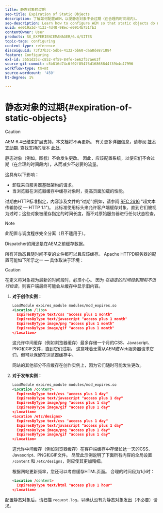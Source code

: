 ```yaml
---
title: 静态对象的过期
seo-title: Expiration of Static Objects
description: 了解如何配置AEM，以便静态对象不会过期（在合理的时间段内）。
seo-description: Learn how to configure AEM so that static objects do not expire (for a reasonable period of time).
uuid: ee019a3d-4133-4d40-98ec-e0914b751fb3
contentOwner: User
products: SG_EXPERIENCEMANAGER/6.4/SITES
topic-tags: configuring
content-type: reference
discoiquuid: 73f37b3c-5dbe-4132-bb60-daa8de871884
feature: Configuring
exl-id: 3551d25c-c852-4f59-84fe-5e62f57ae63f
source-git-commit: c5b816d74c6f02f85476d16868844f39b4c47996
workflow-type: tm+mt
source-wordcount: '450'
ht-degree: 1%

---
```


# 静态对象的过期{#expiration-of-static-objects}

>[!CAUTION]
>
>AEM 6.4已结束扩展支持，本文档将不再更新。 有关更多详细信息，请参阅 [技术支助期](https://helpx.adobe.com/cn/support/programs/eol-matrix.html). 查找支持的版本 [此处](https://experienceleague.adobe.com/docs/).

静态对象（例如，图标）不会发生更改。 因此，应该配置系统，以便它们不会过期（在合理的时间段内），从而减少不必要的流量。

这具有以下影响：

* 卸载来自服务器基础架构的请求。
* 当浏览器在浏览器缓存中缓存对象时，提高页面加载的性能。

过期由HTTP标准指定，内容涉及文件的“过期”(例如，请参阅 [RFC 2616](https://www.ietf.org/rfc/rfc2616.txt) &quot;超文本传输协议 — HTTP 1.1&quot;)。 此标准使用标头来允许客户端缓存对象，直到它们被视为过时；这些对象被缓存指定的时间长度，而不对原始服务器进行任何状态检查。

>[!NOTE]
>
>此配置与调度程序完全分离（且不适用于）。
>
>Dispatcher的用途是在AEM之前缓存数据。

所有非动态且随时间不变的文件都可以且应该缓存。 Apache HTTPD服务器的配置可能如下所示之一 — 具体取决于环境：

>[!CAUTION]
>
>在定义将对象视为最新的时间段时，必须小心。 因为 *在指定的时间段到期前不进行检查*，则客户端最终可能会从缓存中显示旧内容。

1. **对于创作实例：**

   ```xml
   LoadModule expires_module modules/mod_expires.so
   <Location /libs>
     ExpiresByType text/css "access plus 1 month"
     ExpiresByType text/javascript "access plus 1 month"
     ExpiresByType image/png "access plus 1 month"
     ExpiresByType image/gif "access plus 1 month"
   </Location>
   ```

   这允许中间缓存（例如浏览器缓存）最多存储一个月的CSS、Javascript、PNG和GIF文件，直到它们过期。 这意味着无需从AEM或Web服务器请求它们，但可以保留在浏览器缓存中。

   网站的其他部分不应缓存在创作实例上，因为它们随时可能发生更改。

1. **对于发布实例：**

   ```xml
   LoadModule expires_module modules/mod_expires.so
   <Location /content>
     ExpiresByType text/css "access plus 1 day"
     ExpiresByType text/javascript "access plus 1 day"
     ExpiresByType image/png "access plus 1 day"
     ExpiresByType image/gif "access plus 1 day"
   </Location>
   <Location /etc/designs>
     ExpiresByType text/css "access plus 1 day"
     ExpiresByType text/javascript "access plus 1 day"
     ExpiresByType image/png "access plus 1 day"
     ExpiresByType image/gif "access plus 1 day"
   </Location>
   ```

   这允许中间缓存（例如浏览器缓存）在客户端缓存中存储长达一天的CSS、Javascript、PNG和GIF文件。 尽管此示例说明了下面所有内容的全局设置 `/content` 和 `/etc/designs`，则应使其更加精细。

   根据网站更新频率，您还可以考虑缓存HTML页面。 合理的时间段为1小时：

   ```xml
   <Location /content>
     ExpiresByType text/html "access plus 1 hour"
   </Location>
   ```

配置静态对象后，请扫描 `request.log`，以确认没有为静态对象发出（不必要）请求。
